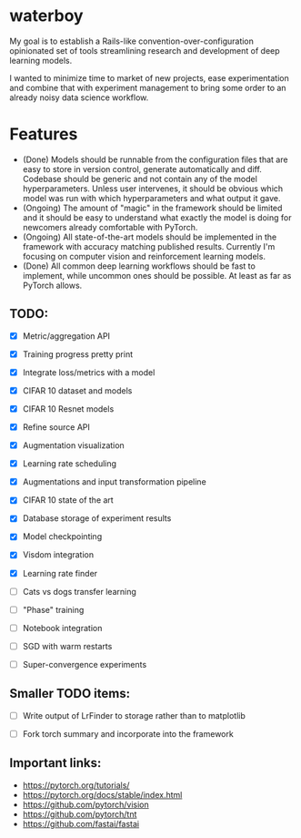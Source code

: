 # waterboy
My goal is to establish a Rails-like convention-over-configuration opinionated set of
tools streamlining research and development of deep learning models.

I wanted to minimize time to market of new projects, ease experimentation
and combine that with experiment management to bring some order to an already 
noisy data science workflow.

# Features

- (Done) Models should be runnable from the configuration files
  that are easy to store in version control, generate automatically and diff.
  Codebase should be generic and not contain any of the model hyperparameters.
  Unless user intervenes, it should be obvious which model was run
  with which hyperparameters and what output it gave.
- (Ongoing) The amount of "magic" in the framework should be limited and it should be easy to
  understand what exactly the model is doing for newcomers already comfortable with PyTorch. 
- (Ongoing) All state-of-the-art models should be implemented in the framework with accuracy
  matching published results.
  Currently I'm focusing on computer vision and reinforcement learning models.
- (Done) All common deep learning workflows should be fast to implement, while 
  uncommon ones should be possible. At least as far as PyTorch allows.



## TODO:

- [x] Metric/aggregation API
- [x] Training progress pretty print
- [x] Integrate loss/metrics with a model
- [x] CIFAR 10 dataset and models
- [x] CIFAR 10 Resnet models
- [x] Refine source API
- [x] Augmentation visualization
- [x] Learning rate scheduling
- [x] Augmentations and input transformation pipeline
- [x] CIFAR 10 state of the art
- [x] Database storage of experiment results
- [x] Model checkpointing
- [x] Visdom integration
- [x] Learning rate finder
- [ ] Cats vs dogs transfer learning
- [ ] "Phase" training
- [ ] Notebook integration
- [ ] SGD with warm restarts
- [ ] Super-convergence experiments


## Smaller TODO items:

- [ ] Write output of LrFinder to storage rather than to matplotlib
- [ ] Fork torch summary and incorporate into the framework


## Important links:

- https://pytorch.org/tutorials/
- https://pytorch.org/docs/stable/index.html
- https://github.com/pytorch/vision
- https://github.com/pytorch/tnt
- https://github.com/fastai/fastai